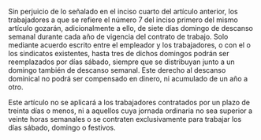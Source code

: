 Sin perjuicio de lo señalado en el inciso cuarto del artículo anterior, los trabajadores a que se refiere el número 7 del inciso primero del mismo artículo gozarán, adicionalmente a ello, de siete días domingo de descanso semanal durante cada año de vigencia del contrato de trabajo. Solo mediante acuerdo escrito entre el empleador y los trabajadores, o con el o los sindicatos existentes, hasta tres de dichos domingos podrán ser reemplazados por días sábado, siempre que se distribuyan junto a un domingo también de descanso semanal. Este derecho al descanso dominical no podrá ser compensado en dinero, ni acumulado de un año a otro.

Este artículo no se aplicará a los trabajadores contratados por un plazo de treinta días o menos, ni a aquellos cuya jornada ordinaria no sea superior a veinte horas semanales o se contraten exclusivamente para trabajar los días sábado, domingo o festivos.
